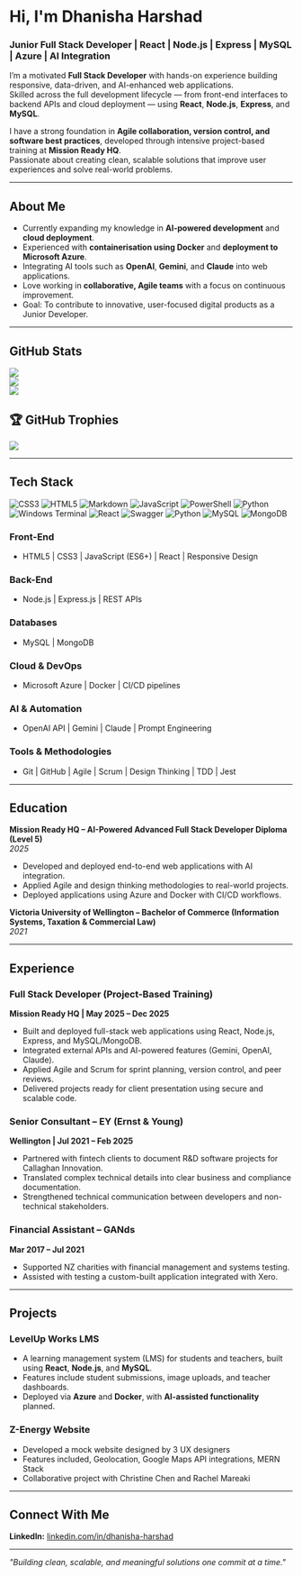 # Hi, I'm Dhanisha Harshad

###  Junior Full Stack Developer | React | Node.js | Express | MySQL | Azure | AI Integration  

I’m a motivated **Full Stack Developer** with hands-on experience building responsive, data-driven, and AI-enhanced web applications.  
Skilled across the full development lifecycle — from front-end interfaces to backend APIs and cloud deployment — using **React**, **Node.js**, **Express**, and **MySQL**.  

I have a strong foundation in **Agile collaboration, version control, and software best practices**, developed through intensive project-based training at **Mission Ready HQ**.  
Passionate about creating clean, scalable solutions that improve user experiences and solve real-world problems.

---
##  About Me

-  Currently expanding my knowledge in **AI-powered development** and **cloud deployment**.  
- Experienced with **containerisation using Docker** and **deployment to Microsoft Azure**.  
- Integrating AI tools such as **OpenAI**, **Gemini**, and **Claude** into web applications.  
- Love working in **collaborative, Agile teams** with a focus on continuous improvement.  
- Goal: To contribute to innovative, user-focused digital products as a Junior Developer.
---
## GitHub Stats 
<!--GitHub Stats from https://github.com/anuraghazra/github-readme-stats -->
<!--![Dhanisha's GitHub stats](https://github-readme-stats.vercel.app/api?username=DhanishaHarshad)](https://github.com/DhanishaHarshad/github-readme-stats)-->
![](https://github-readme-stats.vercel.app/api?username=DhanishaHarshad&theme=dark&hide_border=false&include_all_commits=true&count_private=true)<br/>
![](https://nirzak-streak-stats.vercel.app/?user=DhanishaHarshad&theme=dark&hide_border=false)<br/>
![](https://github-readme-stats.vercel.app/api/top-langs/?username=DhanishaHarshad&theme=dark&hide_border=false&include_all_commits=true&count_private=true&layout=compact)

## 🏆 GitHub Trophies
![](https://github-profile-trophy.vercel.app/?username=DhanishaHarshad&theme=radical&no-frame=false&no-bg=true&margin-w=4)

---
## Tech Stack
![CSS3](https://img.shields.io/badge/css3-%231572B6.svg?style=for-the-badge&logo=css3&logoColor=white) ![HTML5](https://img.shields.io/badge/html5-%23E34F26.svg?style=for-the-badge&logo=html5&logoColor=white) ![Markdown](https://img.shields.io/badge/markdown-%23000000.svg?style=for-the-badge&logo=markdown&logoColor=white) ![JavaScript](https://img.shields.io/badge/javascript-%23323330.svg?style=for-the-badge&logo=javascript&logoColor=%23F7DF1E) ![PowerShell](https://img.shields.io/badge/PowerShell-%235391FE.svg?style=for-the-badge&logo=powershell&logoColor=white) ![Python](https://img.shields.io/badge/python-3670A0?style=for-the-badge&logo=python&logoColor=ffdd54) ![Windows Terminal](https://img.shields.io/badge/Windows%20Terminal-%234D4D4D.svg?style=for-the-badge&logo=windows-terminal&logoColor=white) ![React](https://img.shields.io/badge/react-%2320232a.svg?style=for-the-badge&logo=react&logoColor=%2361DAFB) ![Swagger](https://img.shields.io/badge/-Swagger-%23Clojure?style=for-the-badge&logo=swagger&logoColor=white) ![Python](https://img.shields.io/badge/python-3670A0?style=for-the-badge&logo=python&logoColor=ffdd54) ![MySQL](https://img.shields.io/badge/mysql-4479A1.svg?style=for-the-badge&logo=mysql&logoColor=white) ![MongoDB](https://img.shields.io/badge/MongoDB-%234ea94b.svg?style=for-the-badge&logo=mongodb&logoColor=white)


<!-- Proudly created with GPRM ( https://gprm.itsvg.in ) -->

### **Front-End**
- HTML5 | CSS3 | JavaScript (ES6+) | React | Responsive Design

### **Back-End**
- Node.js | Express.js | REST APIs

### **Databases**
- MySQL | MongoDB

### **Cloud & DevOps**
- Microsoft Azure | Docker | CI/CD pipelines

### **AI & Automation**
- OpenAI API | Gemini | Claude | Prompt Engineering

### **Tools & Methodologies**
- Git | GitHub | Agile | Scrum | Design Thinking | TDD | Jest

---

## Education

**Mission Ready HQ – AI-Powered Advanced Full Stack Developer Diploma (Level 5)**  
*2025*  
- Developed and deployed end-to-end web applications with AI integration.  
- Applied Agile and design thinking methodologies to real-world projects.  
- Deployed applications using Azure and Docker with CI/CD workflows.

**Victoria University of Wellington – Bachelor of Commerce (Information Systems, Taxation & Commercial Law)**  
*2021*

---

## Experience

### **Full Stack Developer (Project-Based Training)**
**Mission Ready HQ | May 2025 – Dec 2025**  
- Built and deployed full-stack web applications using React, Node.js, Express, and MySQL/MongoDB.  
- Integrated external APIs and AI-powered features (Gemini, OpenAI, Claude).  
- Applied Agile and Scrum for sprint planning, version control, and peer reviews.  
- Delivered projects ready for client presentation using secure and scalable code.

### **Senior Consultant – EY (Ernst & Young)**
**Wellington | Jul 2021 – Feb 2025**  
- Partnered with fintech clients to document R&D software projects for Callaghan Innovation.  
- Translated complex technical details into clear business and compliance documentation.  
- Strengthened technical communication between developers and non-technical stakeholders.

### **Financial Assistant – GANds**
**Mar 2017 – Jul 2021**  
- Supported NZ charities with financial management and systems testing.  
- Assisted with testing a custom-built application integrated with Xero.  

---

## Projects

### **LevelUp Works LMS**
- A learning management system (LMS) for students and teachers, built using **React**, **Node.js**, and **MySQL**.  
- Features include student submissions, image uploads, and teacher dashboards.  
- Deployed via **Azure** and **Docker**, with **AI-assisted functionality** planned.

### **Z-Energy Website**
- Developed a mock website designed by 3 UX designers
- Features included, Geolocation, Google Maps API integrations, MERN Stack
- Collaborative project with Christine Chen and Rachel Mareaki

---

## Connect With Me

 **LinkedIn:** [linkedin.com/in/dhanisha-harshad](https://www.linkedin.com/in/dhanisha-harshad/)   

---

 *"Building clean, scalable, and meaningful solutions one commit at a time."*  

